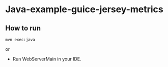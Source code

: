 # Java-example-guice-jersey-metrics

## How to run

    mvn exec:java

or

* Run WebServerMain in your IDE.

